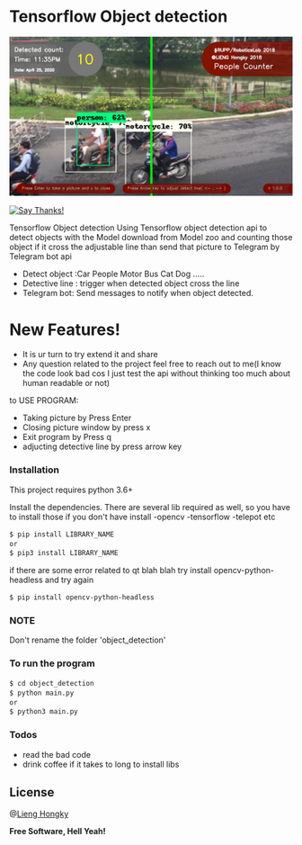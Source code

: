 #  Tensorflow Object detection 


![Program](/object_detection/PICTURE/img11_35_01PM_April_25_2020.png)

[pyversion-button]: https://img.shields.io/pypi/pyversions/Markdown.svg
[![Say Thanks!](https://img.shields.io/badge/Say%20Thanks-!-1EAEDB.svg)](https://saythanks.io/to/AtsushiSakai)

Tensorflow Object detection Using Tensorflow object detection api to detect objects with the Model download from Model zoo and counting those object if it cross the adjustable line than send that picture to Telegram by Telegram bot api

  - Detect object :Car People Motor Bus Cat Dog .....
  - Detective line : trigger when detected object cross the line
  - Telegram bot: Send messages to notify when object detected.

# New Features!

  - It is ur turn to try extend it and share
  - Any question related to the project feel free to reach out to me(I know the code look bad cos I just test the api without thinking too much about human readable or not)


to USE PROGRAM:
  - Taking picture by Press Enter 
  - Closing picture window by press x
  - Exit program by Press q
  - adjucting detective line by press arrow key
  
### Installation

This project requires python 3.6+

Install the dependencies.
There are several lib required as well, so you have to install those if you don't have install
    -opencv
    -tensorflow
    -telepot
    etc
```sh
$ pip install LIBRARY_NAME 
or
$ pip3 install LIBRARY_NAME 
```
if there are some error related to qt blah blah try install opencv-python-headless and try again

```sh
$ pip install opencv-python-headless
```
### NOTE
 Don't rename the folder 'object_detection'
### To run the program
```sh
$ cd object_detection
$ python main.py
or
$ python3 main.py
```

### Todos

 - read the bad code
 - drink coffee if it takes to long to install libs

License
----

@[Lieng Hongky]


**Free Software, Hell Yeah!**

   [git-repo-url]: <https://github.com/lienghongky/TensorflowObjectDetector.git>
   [Lieng Hongky]: <https://github.com/lienghongky>
 

